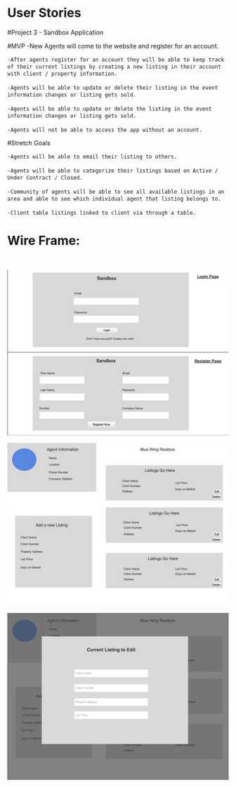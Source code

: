 # User Stories

#Project 3 - Sandbox Application

#MVP
	-New Agents will come to the website and register for an account.

	-After agents register for an account they will be able to keep track of their current listings by creating a new listing in their account with client / property information.

	-Agents will be able to update or delete their listing in the event information changes or listing gets sold.

	-Agents will be able to update or delete the listing in the event information changes or listing gets sold.

	-Agents will not be able to access the app without an account.

#Stretch Goals

	-Agents will be able to email their listing to others.

	-Agents will be able to categorize their listings based on Active / Under Contract / Closed.

	-Community of agents will be able to see all available listings in an area and able to see which individual agent that listing belongs to.

	-Client table listings linked to client via through a table.

# Wire Frame:

<br>


![alt text](./img/Login:Register-Screen.png)

![alt text](./img/Agent-and-Lists.png)

![alt text](./img/Edit-Modal.png)
